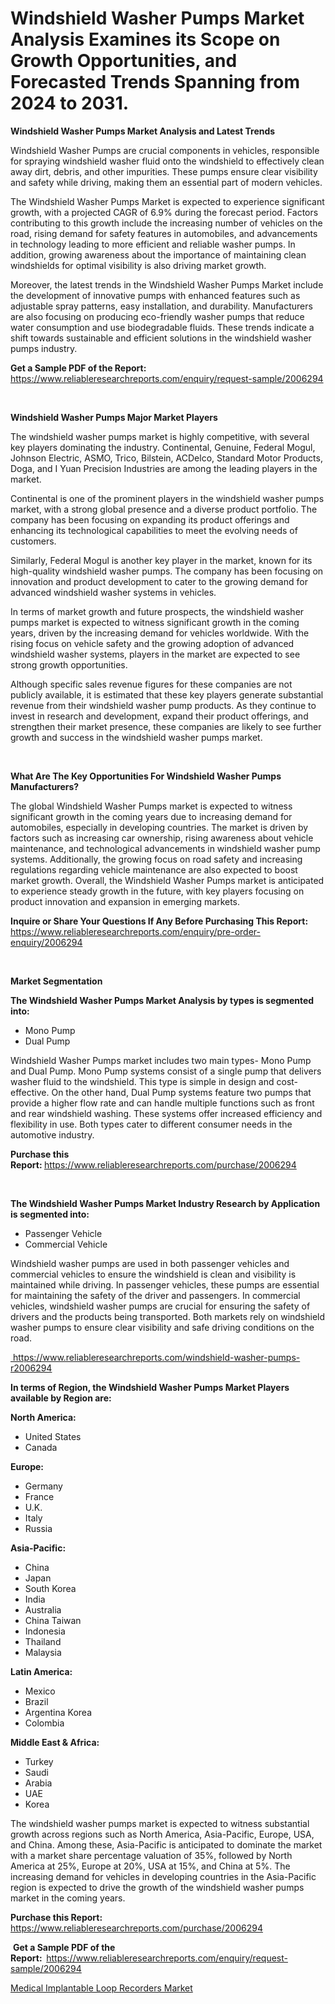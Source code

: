 <p><h1>Windshield Washer Pumps Market Analysis Examines its Scope on Growth Opportunities, and Forecasted Trends Spanning from 2024 to 2031.</h1></p><p><strong>Windshield Washer Pumps Market Analysis and Latest Trends</strong></p>
<p><p>Windshield Washer Pumps are crucial components in vehicles, responsible for spraying windshield washer fluid onto the windshield to effectively clean away dirt, debris, and other impurities. These pumps ensure clear visibility and safety while driving, making them an essential part of modern vehicles.</p><p>The Windshield Washer Pumps Market is expected to experience significant growth, with a projected CAGR of 6.9% during the forecast period. Factors contributing to this growth include the increasing number of vehicles on the road, rising demand for safety features in automobiles, and advancements in technology leading to more efficient and reliable washer pumps. In addition, growing awareness about the importance of maintaining clean windshields for optimal visibility is also driving market growth.</p><p>Moreover, the latest trends in the Windshield Washer Pumps Market include the development of innovative pumps with enhanced features such as adjustable spray patterns, easy installation, and durability. Manufacturers are also focusing on producing eco-friendly washer pumps that reduce water consumption and use biodegradable fluids. These trends indicate a shift towards sustainable and efficient solutions in the windshield washer pumps industry.</p></p>
<p><strong>Get a Sample PDF of the Report:&nbsp;</strong> <a href="https://www.reliableresearchreports.com/enquiry/request-sample/2006294">https://www.reliableresearchreports.com/enquiry/request-sample/2006294</a></p>
<p>&nbsp;</p>
<p><strong>Windshield Washer Pumps Major Market Players</strong></p>
<p><p>The windshield washer pumps market is highly competitive, with several key players dominating the industry. Continental, Genuine, Federal Mogul, Johnson Electric, ASMO, Trico, Bilstein, ACDelco, Standard Motor Products, Doga, and I Yuan Precision Industries are among the leading players in the market.</p><p>Continental is one of the prominent players in the windshield washer pumps market, with a strong global presence and a diverse product portfolio. The company has been focusing on expanding its product offerings and enhancing its technological capabilities to meet the evolving needs of customers.</p><p>Similarly, Federal Mogul is another key player in the market, known for its high-quality windshield washer pumps. The company has been focusing on innovation and product development to cater to the growing demand for advanced windshield washer systems in vehicles.</p><p>In terms of market growth and future prospects, the windshield washer pumps market is expected to witness significant growth in the coming years, driven by the increasing demand for vehicles worldwide. With the rising focus on vehicle safety and the growing adoption of advanced windshield washer systems, players in the market are expected to see strong growth opportunities.</p><p>Although specific sales revenue figures for these companies are not publicly available, it is estimated that these key players generate substantial revenue from their windshield washer pump products. As they continue to invest in research and development, expand their product offerings, and strengthen their market presence, these companies are likely to see further growth and success in the windshield washer pumps market.</p></p>
<p>&nbsp;</p>
<p><strong>What Are The Key Opportunities For Windshield Washer Pumps Manufacturers?</strong></p>
<p><p>The global Windshield Washer Pumps market is expected to witness significant growth in the coming years due to increasing demand for automobiles, especially in developing countries. The market is driven by factors such as increasing car ownership, rising awareness about vehicle maintenance, and technological advancements in windshield washer pump systems. Additionally, the growing focus on road safety and increasing regulations regarding vehicle maintenance are also expected to boost market growth. Overall, the Windshield Washer Pumps market is anticipated to experience steady growth in the future, with key players focusing on product innovation and expansion in emerging markets.</p></p>
<p><strong>Inquire or Share Your Questions If Any Before Purchasing This Report:</strong> <a href="https://www.reliableresearchreports.com/enquiry/pre-order-enquiry/2006294">https://www.reliableresearchreports.com/enquiry/pre-order-enquiry/2006294</a></p>
<p>&nbsp;</p>
<p><strong>Market Segmentation</strong></p>
<p><strong>The Windshield Washer Pumps Market Analysis by types is segmented into:</strong></p>
<p><ul><li>Mono Pump</li><li>Dual Pump</li></ul></p>
<p><p>Windshield Washer Pumps market includes two main types- Mono Pump and Dual Pump. Mono Pump systems consist of a single pump that delivers washer fluid to the windshield. This type is simple in design and cost-effective. On the other hand, Dual Pump systems feature two pumps that provide a higher flow rate and can handle multiple functions such as front and rear windshield washing. These systems offer increased efficiency and flexibility in use. Both types cater to different consumer needs in the automotive industry.</p></p>
<p><strong>Purchase this Report:&nbsp;</strong><a href="https://www.reliableresearchreports.com/purchase/2006294">https://www.reliableresearchreports.com/purchase/2006294</a></p>
<p>&nbsp;</p>
<p><strong>The Windshield Washer Pumps Market Industry Research by Application is segmented into:</strong></p>
<p><ul><li>Passenger Vehicle</li><li>Commercial Vehicle</li></ul></p>
<p><p>Windshield washer pumps are used in both passenger vehicles and commercial vehicles to ensure the windshield is clean and visibility is maintained while driving. In passenger vehicles, these pumps are essential for maintaining the safety of the driver and passengers. In commercial vehicles, windshield washer pumps are crucial for ensuring the safety of drivers and the products being transported. Both markets rely on windshield washer pumps to ensure clear visibility and safe driving conditions on the road.</p></p>
<p><a href="https://www.reliableresearchreports.com/windshield-washer-pumps-r2006294">&nbsp;https://www.reliableresearchreports.com/windshield-washer-pumps-r2006294</a></p>
<p><strong>In terms of Region, the Windshield Washer Pumps Market Players available by Region are:</strong></p>
<p>
    <p> <strong> North America: </strong>
        <ul>
            <li>United States</li>
            <li>Canada</li>
        </ul>
        </p> 
    <p> <strong> Europe: </strong>
        <ul>
            <li>Germany</li>
            <li>France</li>
            <li>U.K.</li>
            <li>Italy</li>
            <li>Russia</li>
        </ul>
        </p> 
    <p> <strong> Asia-Pacific: </strong>
        <ul>
            <li>China</li>
            <li>Japan</li>
            <li>South Korea</li>
            <li>India</li>
            <li>Australia</li>
            <li>China Taiwan</li>
            <li>Indonesia</li>
            <li>Thailand</li>
            <li>Malaysia</li>
        </ul>
        </p> 
    <p> <strong> Latin America: </strong>
        <ul>
            <li>Mexico</li>
            <li>Brazil</li>
            <li>Argentina Korea</li>
            <li>Colombia</li>
        </ul>
        </p> 
    <p> <strong> Middle East & Africa: </strong>
        <ul>
            <li>Turkey</li>
            <li>Saudi</li>
            <li>Arabia</li>
            <li>UAE</li>
            <li>Korea</li>
        </ul>
    </p>
    </p>
<p><p>The windshield washer pumps market is expected to witness substantial growth across regions such as North America, Asia-Pacific, Europe, USA, and China. Among these, Asia-Pacific is anticipated to dominate the market with a market share percentage valuation of 35%, followed by North America at 25%, Europe at 20%, USA at 15%, and China at 5%. The increasing demand for vehicles in developing countries in the Asia-Pacific region is expected to drive the growth of the windshield washer pumps market in the coming years.</p></p>
<p><strong>Purchase this Report: </strong><a href="https://www.reliableresearchreports.com/purchase/2006294">https://www.reliableresearchreports.com/purchase/2006294</a></p>
<p>&nbsp;<strong>Get a Sample PDF of the Report:&nbsp;&nbsp;</strong><a href="https://www.reliableresearchreports.com/enquiry/request-sample/2006294">https://www.reliableresearchreports.com/enquiry/request-sample/2006294</a></p>
<p><strong></strong></p>
<p><p><a href="https://glittery-fuchsia-86a.notion.site/Medical-Implantable-Loop-Recorders-Market-Insight-Market-Trends-Growth-Forecasted-from-2024-TO-20-62a62b7e8faf4b03a98148bfa7c1454e">Medical Implantable Loop Recorders Market</a></p></p>